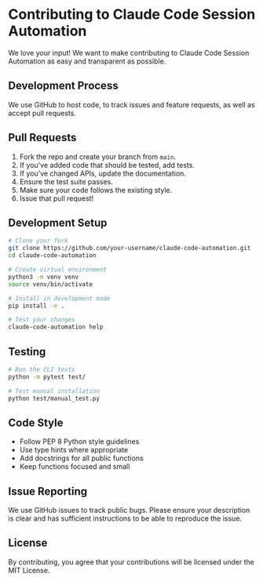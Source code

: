 # Contributing to Claude Code Session Automation

We love your input! We want to make contributing to Claude Code Session Automation as easy and transparent as possible.

## Development Process

We use GitHub to host code, to track issues and feature requests, as well as accept pull requests.

## Pull Requests

1. Fork the repo and create your branch from `main`.
2. If you've added code that should be tested, add tests.
3. If you've changed APIs, update the documentation.
4. Ensure the test suite passes.
5. Make sure your code follows the existing style.
6. Issue that pull request!

## Development Setup

```bash
# Clone your fork
git clone https://github.com/your-username/claude-code-automation.git
cd claude-code-automation

# Create virtual environment
python3 -m venv venv
source venv/bin/activate

# Install in development mode
pip install -e .

# Test your changes
claude-code-automation help
```

## Testing

```bash
# Run the CLI tests
python -m pytest test/

# Test manual installation
python test/manual_test.py
```

## Code Style

- Follow PEP 8 Python style guidelines
- Use type hints where appropriate
- Add docstrings for all public functions
- Keep functions focused and small

## Issue Reporting

We use GitHub issues to track public bugs. Please ensure your description is
clear and has sufficient instructions to be able to reproduce the issue.

## License

By contributing, you agree that your contributions will be licensed under the MIT License.